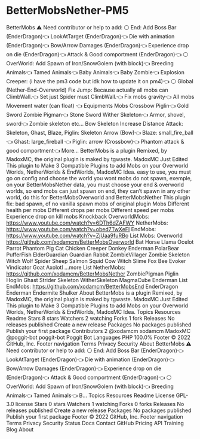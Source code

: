 # BetterMobsNether-PM5
BetterMobs ⚠️ Need contributor or help to add:  ⚪️ End:  Add Boss Bar (EnderDragon)👈 LookAtTarget (EnderDragon)👈 Die with animation (EnderDragon)👈 Bow/Arrow Damages (EnderDragon)👈 Experience drop on die (EnderDragon)👈 Attack &amp; Good comportment (EnderDragon)👈 ⚪️ OverWorld:  Add Spawn of Iron/SnowGolem (with block)👈 Breeding Animals👈 Tamed Animals👈 Baby Animals👈 Baby Zombie👈 Explosion Creeper: (i have the pm3 code but idk how to update it on pm4)👈 ⚪️ Global (Nether-End-Overworld)  Fix Jump: Because actually all mobs can ClimbWall.👈 Set just Spider must ClimbWall.👈 Fix mobs gravity👈 All mobs Movement water (can float) 👈 Equipments Mobs Crossbow Piglin👈 Gold Sword Zombie Pigman👈 Stone Sword Wither Skeleton👈 Armor, shovel, sword👈 Zombie skeleton etc… Bow Skeleton Increase Distance Attack: Skeleton, Ghast, Blaze, Piglin: Skeleton Arrow (Bow)👈 Blaze: small_fire_ball👈 Ghast: large_fireball 👈 Piglin: arrow (Crossbow)👈 Phantom attack &amp; good comportment👈 More…  BetterMobs is a plugin Remixed, by MadoxMC, the original plugin is maked by tgwaste. MadoxMC Just Edited This plugin to Make 3 Compatible Plugins to add Mobs on your Overworld Worlds, NetherWorlds &amp; EndWorlds, MadoxMC Idea. easy to use, you must go on config and choose the world you wont mobs do not spawn, exemple, on your BetterMobsNether data, you must choose your end &amp; overworld worlds, so end mobs can just spawn on end, they can’t spawn in any other world, do this for BetterMobsOverworld and BetterMobsNether  This plugin fix: bad spawn, of no vanilla spawn mobs of original plugin Mobs  Different health per mobs Different drops per mobs Different speed per mobs Experience drop on kill mobs Knockback OverworldMobs: https://www.youtube.com/watch?v=6DTh6dZAFWY  NetherMobs: https://www.youtube.com/watch?v=obed7TwXeFI  EndMobs: https://www.youtube.com/watch?v=ZjUaa9fuRBo  List Mobs: Overworld https://github.com/xodamcm/BetterMobsOverworld  Bat Horse Llama Ocelot Parrot Phantom Pig Cat Chicken Creeper Donkey Enderman PolarBear PufferFish ElderGuardian Guardian Rabbit ZombieVillager Zombie Skeleton Witch Wolf Spider Sheep Salmon Squid Cow Witch Slime Fox Bee Evoker Vindicator Goat Axolotl ...more List NetherMobs: https://github.com/xodamcm/BetterMobsNether  ZombiePigman Piglin Hoglin Ghast Strider Skeleton WitherSkeleton MagmaCube Enderman List EndMobs: https://github.com/xodamcm/BetterMobsEnd  EnderDragon Enderman Endermite Shulker About BetterMobs is a plugin Remixed, by MadoxMC, the original plugin is maked by tgwaste. MadoxMC Just Edited This plugin to Make 3 Compatible Plugins to add Mobs on your Overworld Worlds, NetherWorlds &amp; EndWorlds, MadoxMC Idea.  Topics Resources Readme Stars 8 stars Watchers 2 watching Forks 1 fork Releases No releases published Create a new release Packages No packages published Publish your first package Contributors 2 @xodamcm xodamcm MadoxMC @poggit-bot poggit-bot Poggit Bot Languages PHP 100.0% Footer © 2022 GitHub, Inc. Footer navigation Terms Privacy Security  About BetterMobs ⚠️ Need contributor or help to add: ⚪️ End: Add Boss Bar (EnderDragon)👈 LookAtTarget (EnderDragon)👈 Die with animation (EnderDragon)👈 Bow/Arrow Damages (EnderDragon)👈 Experience drop on die (EnderDragon)👈 Attack &amp; Good comportment (EnderDragon)👈 ⚪️ OverWorld: Add Spawn of Iron/SnowGolem (with block)👈 Breeding Animals👈 Tamed Animals👈 B…  Topics Resources  Readme License  GPL-3.0 license Stars  0 stars Watchers  1 watching Forks  0 forks Releases No releases published Create a new release Packages No packages published Publish your first package Footer © 2022 GitHub, Inc. Footer navigation Terms Privacy Security Status Docs Contact GitHub Pricing API Training Blog About
